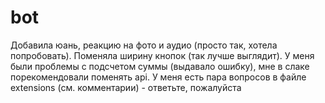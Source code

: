 # bot
Добавила юань, реакцию на фото и аудио (просто так, хотела попробовать). Поменяла ширину кнопок (так лучше выглядит).
У меня были проблемы с подсчетом суммы (выдавало ошибку), мне в слаке порекомендовали поменять api.
У меня есть пара вопросов в файле extensions (см. комментарии) - ответьте, пожалуйста
